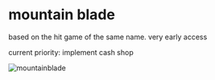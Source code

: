 # mountain blade

based on the hit game of the same name. very early access

current priority:
implement cash shop

![mountainblade](https://i.ibb.co/LvqD2Tp/mountainblade.png)
